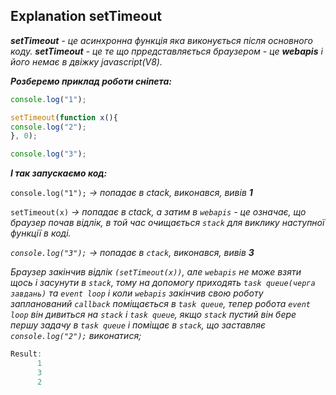 ## Explanation setTimeout

_**setTimeout** - це асинхронна функція яка виконується після основного коду. **setTimeout** - це те що прредставляється 
браузером - це **webapis** і його немає в двіжку javascript(V8)._

_**Розберемо приклад роботи сніпета:**_
```javascript
console.log("1"); 

setTimeout(function x(){
console.log("2"); 
}, 0);

console.log("3");
```
_**І так запускаємо код:**_

`console.log("1");` _-> попадає в ctack, виконався, вивів **1**_

`setTimeout(x)` _-> попадає в ctack, а затим в `webapis` - це означає, що браузер почав відлік, 
в той час очищається `stack` для виклику наступної функції в коді._

_`console.log("3");` -> попадає в `ctack`, виконався, вивів **3**_

_Браузер закінчив відлік `(setTimeout(x))`, але `webapis` не може взяти щось і засунути в `stack`, тому на допомогу приходять `task queue(черга завдань)` 
та `event loop` і коли `webapis` закінчив свою роботу запланований `callback` поміщається в `task queue`, тепер робота `event loop` 
він дивиться на `stack` і `task queue`, якщо `stack` пустий він бере першу задачу в `task queue` і поміщає в `stack`, 
що заставляє `console.log("2");` виконатися;_

```javascript
Result: 
	  1
	  3
	  2
```
